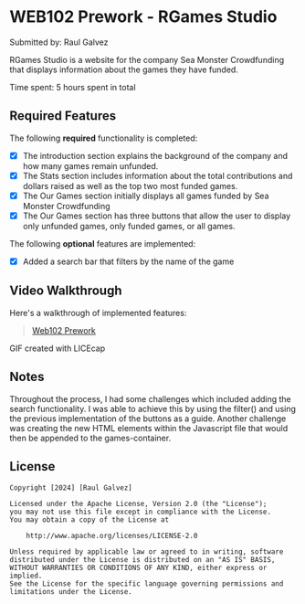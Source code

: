 # WEB102 Prework - RGames Studio

Submitted by: Raul Galvez

RGames Studio is a website for the company Sea Monster Crowdfunding that displays information about the games they have funded.

Time spent: 5 hours spent in total

## Required Features

The following **required** functionality is completed:

- [x] The introduction section explains the background of the company and how many games remain unfunded.
- [x] The Stats section includes information about the total contributions and dollars raised as well as the top two most funded games.
- [x] The Our Games section initially displays all games funded by Sea Monster Crowdfunding
- [x] The Our Games section has three buttons that allow the user to display only unfunded games, only funded games, or all games.

The following **optional** features are implemented:

- [x] Added a search bar that filters by the name of the game

## Video Walkthrough

Here's a walkthrough of implemented features:

<blockquote class="imgur-embed-pub" lang="en" data-id="a/ZBikL4i" data-context="false" ><a href="//imgur.com/a/ZBikL4i">Web102 Prework</a></blockquote><script async src="//s.imgur.com/min/embed.js" charset="utf-8"></script>
<!-- Replace this with whatever GIF tool you used! -->
GIF created with LICEcap
<!-- Recommended tools:
[Kap](https://getkap.co/) for macOS
[ScreenToGif](https://www.screentogif.com/) for Windows
[peek](https://github.com/phw/peek) for Linux. -->

## Notes
Throughout the process, I had some challenges which included adding the search functionality. I was able to achieve this by using the filter() and using the previous implementation of the buttons as a guide. Another challenge was creating the new HTML elements within the Javascript file that would then be appended to the games-container. 
## License

    Copyright [2024] [Raul Galvez]

    Licensed under the Apache License, Version 2.0 (the "License");
    you may not use this file except in compliance with the License.
    You may obtain a copy of the License at

        http://www.apache.org/licenses/LICENSE-2.0

    Unless required by applicable law or agreed to in writing, software
    distributed under the License is distributed on an "AS IS" BASIS,
    WITHOUT WARRANTIES OR CONDITIONS OF ANY KIND, either express or implied.
    See the License for the specific language governing permissions and
    limitations under the License.
